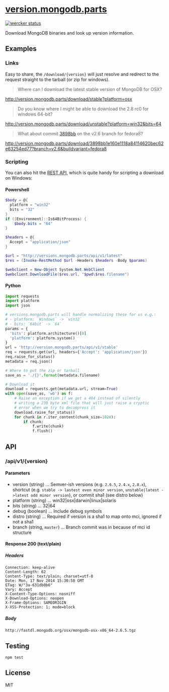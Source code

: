 # [version.mongodb.parts](http://version.mongodb.parts)

[![wercker status](https://app.wercker.com/status/c7297af82fce3c30fce03d4c674acc32/m "wercker status")](https://app.wercker.com/project/bykey/c7297af82fce3c30fce03d4c674acc32)

Download MongoDB binaries and look up version information.

## Examples

### Links

Easy to share, the `/download/{version}` will just resolve and redirect to the
request straight to the tarball (or zip for windows).

> Where can I download the latest stable version of MongoDB for OSX?

http://version.mongodb.parts/download/stable?platform=osx

> Do you know where I might be able to download the 2.8 rc0 for windows 64-bit?

http://version.mongodb.parts/download/unstable?platform=win32&bits=64

> What about commit [3898bb](3898bb) on the v2.6 branch for fedora8?

http://version.mongodb.parts/download/3898bb1e160e1118a84114620bec62e63254ed77?branch=v2.6&buildvariant=fedora8

### Scripting

You can also hit the [REST API](#api), which is quite handy for scripting
a download on Windows:

#### Powershell

```powershell
$body = @{
  platform = "win32"
  bits = "32"
}
if ([Environment]::Is64BitProcess) {
    $body.bits = "64"
}

$headers = @{
  Accept = "application/json"
}

$url = "http://versions.mongodb.parts/api/v1/latest"
$res = (Invoke-RestMethod $url -Headers $headers -Body $params)

$webclient = New-Object System.Net.WebClient
$webclient.DownloadFile($res.url, "$pwd\$res.filename")
```
#### Python

```python
import requests
import platform
import json

# versions.mongodb.parts will handle normalizing these for us e.g.:
# - platform: `Windows` -> `win32`
# - bits: `64bit` -> `64`
params = {
  'bits': platform.architecture()[0]
  'platform': platform.system()
}
url = 'http://version.mongodb.parts/api/v1/stable'
req = requests.get(url, headers={'Accept': 'application/json'})
req.raise_for_status()
metadata = req.json()

# Where to put the zip or tarball
save_as = './{}'.format(metadata.filename)

# Download it
download = requests.get(metadata.url, stream=True)
with open(save_as, 'wb') as f:
    # Raise an exception if we get a 404 instead of silently
    # writing a 238 byte xml file that will just raise a cryptic
    # error when we try to decompress it
    download.raise_for_status()
    for chunk in r.iter_content(chunk_size=1024):
        if chunk:
            f.write(chunk)
            f.flush()
```

## API

### /api/v1/{version}

#### Parameters
  + version (string) ... Semver-ish versions (e.g. `2.6.5`, `2.4.x`, `2.8.x`), shortcut (e.g. `stable -> lastest even minor version`, `unstable|latest ->latest odd minor version`), or commit sha1 (see distro below)
  + platform (string) ... win32|osx|darwin|linux|solaris
  + bits (string) ... 32|64
  + debug (boolean) ... Include debug symbols
  + distro (string) ... Required if version is a sha1 to map onto mci, ignored if not a sha1
  + branch (string, `master`) ... Branch commit was in because of mci id structure

#### Response 200 (text/plain)

##### Headers

    Connection: keep-alive
    Content-Length: 62
    Content-Type: text/plain; charset=utf-8
    Date: Mon, 17 Nov 2014 15:30:58 GMT
    ETag: W/"3a-631db0b6"
    Vary: Accept
    X-Content-Type-Options: nosniff
    X-Download-Options: noopen
    X-Frame-Options: SAMEORIGIN
    X-XSS-Protection: 1; mode=block

##### Body

    http://fastdl.mongodb.org/osx/mongodb-osx-x86_64-2.6.5.tgz

## Testing

```
npm test
```

## License

MIT

[d12f37]: https://github.com/mongodb/mongo/commit/3898bb1e160e1118a84114620bec62e63254ed77
